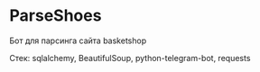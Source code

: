 # ParseShoes
Бот для парсинга сайта basketshop

Стек: sqlalchemy, BeautifulSoup, python-telegram-bot, requests
